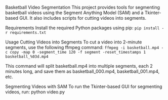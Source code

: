 Basketball Video Segmentation
This project provides tools for segmenting basketball videos using the Segment Anything Model (SAM) and a Tkinter-based GUI. It also includes scripts for cutting videos into segments.

Requirements
Install the required Python packages using pip:
```pip install -r requirements.txt```


Usage
Cutting Videos into Segments
To cut a video into 2-minute segments, use the following ffmpeg command:
```ffmpeg -i basketball.mp4 -c copy -map 0 -segment_time 120 -f segment -reset_timestamps 1 basketball_%03d.mp4```

This command will split basketball.mp4 into multiple segments, each 2 minutes long, and save them as basketball_000.mp4, basketball_001.mp4, etc.



Segmenting Videos with SAM
To run the Tkinter-based GUI for segmenting videos, run:
python video.py